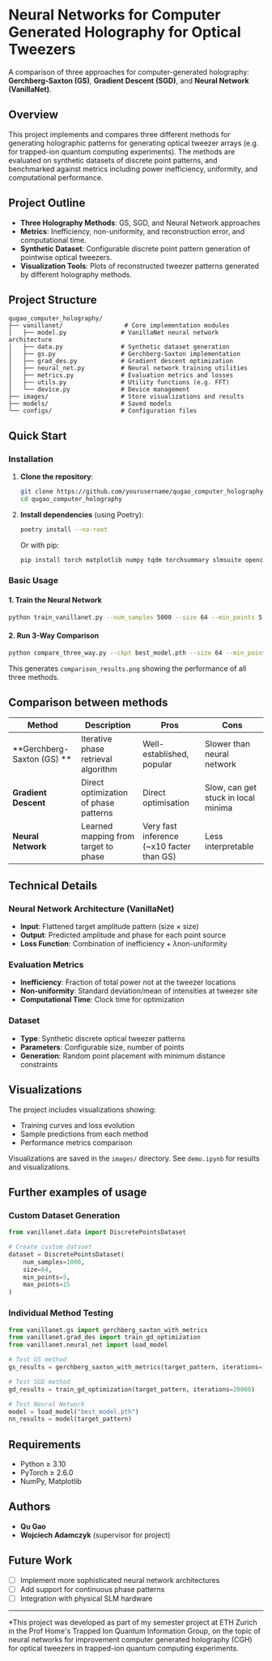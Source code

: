 # Neural Networks for Computer Generated Holography for Optical Tweezers

A comparison of three approaches for computer-generated holography: **Gerchberg-Saxton (GS)**, **Gradient Descent (SGD)**, and **Neural Network (VanillaNet)**.

## Overview
This project implements and compares three different methods for generating holographic patterns for generating optical tweezer arrays (e.g. for trapped-ion quantum computing experiments). The methods are evaluated on synthetic datasets of discrete point patterns, and benchmarked against metrics including power inefficiency, uniformity, and computational performance.

## Project Outline
- **Three Holography Methods**: GS, SGD, and Neural Network approaches
- **Metrics**: Inefficiency, non-uniformity, and reconstruction error, and computational time.
- **Synthetic Dataset**: Configurable discrete point pattern generation of pointwise optical tweezers.
- **Visualization Tools**: Plots of reconstructed tweezer patterns generated by different holography methods.

## Project Structure
```
qugao_computer_holography/
├── vanillanet/                 # Core implementation modules
│   ├── model.py               # VanillaNet neural network architecture
│   ├── data.py                # Synthetic dataset generation
│   ├── gs.py                  # Gerchberg-Saxton implementation
│   ├── grad_des.py            # Gradient descent optimization
│   ├── neural_net.py          # Neural network training utilities
│   ├── metrics.py             # Evaluation metrics and losses
│   ├── utils.py               # Utility functions (e.g. FFT)
│   └── device.py              # Device management 
├── images/                    # Store visualizations and results
├── models/                    # Saved models
└── configs/                   # Configuration files
```

## Quick Start

### Installation

1. **Clone the repository**:
   ```bash
   git clone https://github.com/yourusername/qugao_computer_holography.git
   cd qugao_computer_holography
   ```

2. **Install dependencies** (using Poetry):
   ```bash
   poetry install --no-root
   ```
   
   Or with pip:
   ```bash
   pip install torch matplotlib numpy tqdm torchsummary slmsuite opencv-python tensorboard
   ```

### Basic Usage

#### 1. Train the Neural Network
```bash
python train_vanillanet.py --num_samples 5000 --size 64 --min_points 5 --max_points 15 --epochs 5 --batch_size 16 --lr 1e-3 --h1 256 --h2 512 --save_path best_model.pth
```

#### 2. Run 3-Way Comparison
```bash
python compare_three_way.py --ckpt best_model.pth --size 64 --min_points 5 --max_points 15 --num_samples 5 --h1 256 --h2 512
```

This generates `comparison_results.png` showing the performance of all three methods.

## Comparison between methods

| Method | Description | Pros | Cons |
|--------|-------------|------|------|
| **Gerchberg-Saxton (GS) ** | Iterative phase retrieval algorithm | Well-established, popular | Slower than neural network |
| **Gradient Descent** | Direct optimization of phase patterns | Direct optimisation | Slow, can get stuck in local minima |
| **Neural Network** | Learned mapping from target to phase | Very fast inference (~x10 facter than GS) | Less interpretable |

## Technical Details

### Neural Network Architecture (VanillaNet)
- **Input**: Flattened target amplitude pattern (size × size)
- **Output**: Predicted amplitude and phase for each point source
- **Loss Function**: Combination of $\text{inefficiency} + \lambda  \text{non-uniformity}$

### Evaluation Metrics
- **Inefficiency**: Fraction of total power not at the tweezer locations
- **Non-uniformity**: Standard deviation/mean of intensities at tweezer site
- **Computational Time**: Clock time for optimization

### Dataset
- **Type**: Synthetic discrete optical tweezer patterns
- **Parameters**: Configurable size, number of points
- **Generation**: Random point placement with minimum distance constraints

## Visualizations

The project includes visualizations showing:
- Training curves and loss evolution
- Sample predictions from each method
- Performance metrics comparison

Visualizations are saved in the `images/` directory. 
See `demo.ipynb` for results and visualizations. 

## Further examples of usage

### Custom Dataset Generation
```python
from vanillanet.data import DiscretePointsDataset

# Create custom dataset
dataset = DiscretePointsDataset(
    num_samples=1000,
    size=64,
    min_points=5,
    max_points=15
)
```

### Individual Method Testing
```python
from vanillanet.gs import gerchberg_saxton_with_metrics
from vanillanet.grad_des import train_gd_optimization
from vanillanet.neural_net import load_model

# Test GS method
gs_results = gerchberg_saxton_with_metrics(target_pattern, iterations=1000)

# Test SGD method
gd_results = train_gd_optimization(target_pattern, iterations=20000)

# Test Neural Network
model = load_model("best_model.pth")
nn_results = model(target_pattern)
```

## Requirements
- Python ≥ 3.10
- PyTorch ≥ 2.6.0
- NumPy, Matplotlib

## Authors
- **Qu Gao** 
- **Wojciech Adamczyk** (supervisor for project)

## Future Work
- [ ] Implement more sophisticated neural network architectures
- [ ] Add support for continuous phase patterns
- [ ] Integration with physical SLM hardware

---
*This project was developed as part of my semester project at ETH Zurich in the Prof Home's Trapped Ion Quantum Information Group, on the topic of neural networks for improvement computer generated holography (CGH) for optical tweezers in trapped-ion quantum computing experiments. 
